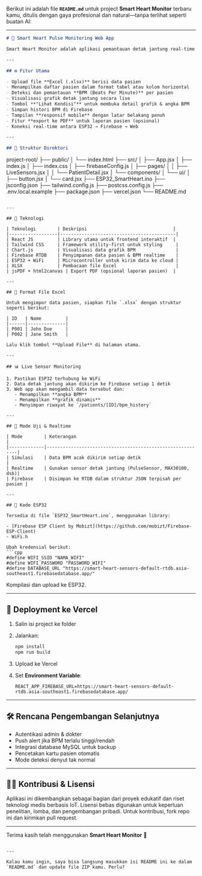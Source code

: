 Berikut ini adalah file **`README.md`** untuk project **Smart Heart Monitor** terbaru kamu, ditulis dengan gaya profesional dan natural—tanpa terlihat seperti buatan AI:

---

```markdown
# 💓 Smart Heart Pulse Monitoring Web App

Smart Heart Monitor adalah aplikasi pemantauan detak jantung real-time berbasis web yang diintegrasikan dengan microcontroller **ESP32** dan layanan **Firebase Realtime Database**. Aplikasi ini dikembangkan untuk memudahkan tim medis, peneliti, maupun pengguna individu dalam mencatat, meninjau, dan memvisualisasikan data denyut jantung pasien secara terstruktur dan responsif.

---

## ⚙️ Fitur Utama

- Upload file **Excel (.xlsx)** berisi data pasien
- Menampilkan daftar pasien dalam format tabel atau kolom horizontal
- Deteksi dan pemantauan **BPM (Beats Per Minute)** per pasien
- Visualisasi grafik detak jantung secara live
- Tombol **"Lihat Kondisi"** untuk membuka detail grafik & angka BPM
- Simpan histori BPM di Firebase
- Tampilan **responsif mobile** dengan latar belakang penuh
- Fitur **export ke PDF** untuk laporan pasien (opsional)
- Koneksi real-time antara ESP32 → Firebase → Web

---

## 📁 Struktur Direktori

```

project-root/
├── public/
│   └── index.html
├── src/
│   ├── App.jsx
│   ├── index.js
│   ├── index.css
│   ├── firebaseConfig.js
│   ├── pages/
│   │   ├── LiveSensors.jsx
│   │   └── PatientDetail.jsx
│   └── components/
│       └── ui/
│           ├── button.jsx
│           └── card.jsx
├── ESP32\_SmartHeart.ino
├── jsconfig.json
├── tailwind.config.js
├── postcss.config.js
├── .env.local.example
├── package.json
├── vercel.json
└── README.md

````

---

## 🔗 Teknologi

| Teknologi        | Deskripsi                                |
|------------------|-------------------------------------------|
| React JS         | Library utama untuk frontend interaktif  |
| Tailwind CSS     | Framework utility-first untuk styling     |
| Chart.js         | Visualisasi data grafik BPM               |
| Firebase RTDB    | Penyimpanan data pasien & BPM realtime    |
| ESP32 + WiFi     | Microcontroller untuk kirim data ke cloud |
| XLSX             | Pembacaan file Excel                      |
| jsPDF + html2canvas | Export PDF (opsional laporan pasien)  |

---

## 🧬 Format File Excel

Untuk mengimpor data pasien, siapkan file `.xlsx` dengan struktur seperti berikut:

| ID   | Name         |
|------|--------------|
| P001 | John Doe     |
| P002 | Jane Smith   |

Lalu klik tombol **Upload File** di halaman utama.

---

## 📊 Live Sensor Monitoring

1. Pastikan ESP32 terhubung ke WiFi
2. Data detak jantung akan dikirim ke Firebase setiap 1 detik
3. Web app akan mengambil data tersebut dan:
   - Menampilkan **angka BPM**
   - Menampilkan **grafik dinamis**
   - Menyimpan riwayat ke `/patients/[ID]/bpm_history`

---

## 🔧 Mode Uji & Realtime

| Mode        | Keterangan                                               |
|-------------|-----------------------------------------------------------|
| Simulasi    | Data BPM acak dikirim setiap detik                        |
| Realtime    | Gunakan sensor detak jantung (PulseSensor, MAX30100, dsb)|
| Firebase    | Disimpan ke RTDB dalam struktur JSON terpisah per pasien |

---

## 🔌 Kode ESP32

Tersedia di file `ESP32_SmartHeart.ino`, menggunakan library:

- [Firebase ESP Client by Mobizt](https://github.com/mobizt/Firebase-ESP-Client)
- WiFi.h

Ubah kredensial berikut:
```cpp
#define WIFI_SSID "NAMA_WIFI"
#define WIFI_PASSWORD "PASSWORD_WIFI"
#define DATABASE_URL "https://smart-heart-sensors-default-rtdb.asia-southeast1.firebasedatabase.app/"
````

Kompilasi dan upload ke ESP32.

---

## 🚀 Deployment ke Vercel

1. Salin isi project ke folder
2. Jalankan:

   ```bash
   npm install
   npm run build
   ```
3. Upload ke Vercel
4. Set **Environment Variable**:

   ```
   REACT_APP_FIREBASE_URL=https://smart-heart-sensors-default-rtdb.asia-southeast1.firebasedatabase.app/
   ```

---

## 🛠️ Rencana Pengembangan Selanjutnya

* Autentikasi admin & dokter
* Push alert jika BPM terlalu tinggi/rendah
* Integrasi database MySQL untuk backup
* Pencetakan kartu pasien otomatis
* Mode deteksi denyut tak normal

---

## 👨‍💻 Kontribusi & Lisensi

Aplikasi ini dikembangkan sebagai bagian dari proyek edukatif dan riset teknologi medis berbasis IoT.
Lisensi bebas digunakan untuk keperluan penelitian, lomba, dan pengembangan pribadi.
Untuk kontribusi, fork repo ini dan kirimkan pull request.

---

Terima kasih telah menggunakan **Smart Heart Monitor** 💖

```

---

Kalau kamu ingin, saya bisa langsung masukkan isi README ini ke dalam `README.md` dan update file ZIP kamu. Perlu?
```
